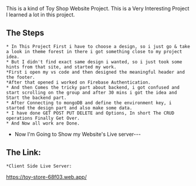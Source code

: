 This is a kind of Toy Shop Website Project.
This is a Very Interesting Project I learned a lot in this project.

## The Steps
    * In This Project First i have to choose a design, so i just go & take a look in theme forest in there i got something close to my project idea.
    * But I didn't find exact same design i wanted, so i just took some hints from that site, and started my work.
    *First i open my vs code and then designed the meaningful header and the footer. 
    *After that opened i worked on Firebase Authentication.
    * And then Comes the tricky part about backend, i got confused and start scrolling on the group and after 30 mins i got the idea and Start the backend part.
    * After Connecting to mongoDB and define the environment key, i started the design part and also make some data.
    * I have done GET POST PUT DELETE and Options, In short The CRUD operations Finally Get Over.
    * And Now all work are Done.
* Now I'm Going to Show my Website's Live server---

## The Link:

    *Client Side Live Server:

 https://toy-store-68f03.web.app/





